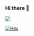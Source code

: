 ### Hi there 👋

<a href="https://www.instagram.com/mmingii.c/"><img src="https://img.shields.io/badge/instagram-E4405F?style=flat-square&logo=Instagram&logoColor=white"/></a>


[![Hits](https://hits.seeyoufarm.com/api/count/incr/badge.svg?url=https%3A%2F%2Fgithub.com%2Fmingii4922&count_bg=%230313ED&title_bg=%23EF1212&icon=azurefunctions.svg&icon_color=%23E7E7E7&title=Hello+Visitor&edge_flat=false)](https://hits.seeyoufarm.com)                   


<!--
**mingii4922/mingii4922** is a ✨ _special_ ✨ repository because its `README.md` (this file) appears on your GitHub profile.

Here are some ideas to get you started:

- 🔭 I’m currently working on ...
- 🌱 I’m currently learning ...
- 👯 I’m looking to collaborate on ...
- 🤔 I’m looking for help with ...
- 💬 Ask me about ...
- 📫 How to reach me: ...
- 😄 Pronouns: ...
- ⚡ Fun fact: ...
-->
